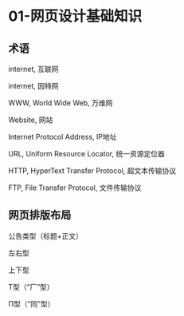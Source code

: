# 01-网页设计基础知识

## 术语

internet, 互联网

internet, 因特网

WWW, World Wide Web, 万维网

Website, 网站

Internet Protocol Address, IP地址

URL, Uniform Resource Locator, 统一资源定位器

HTTP, HyperText Transfer Protocol, 超文本传输协议

FTP, File Transfer Protocol, 文件传输协议

## 网页排版布局

公告类型（标题+正文）

左右型

上下型

T型（“厂”型）

Π型（“同”型）